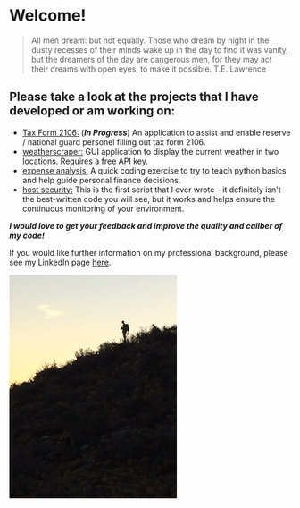 # Welcome!

>All men dream: but not equally. 
>Those who dream by night in the dusty recesses of their minds wake up in the day to find it was vanity, 
>but the dreamers of the day are dangerous men, for they may act their dreams with open eyes, to make it possible. 
>T.E. Lawrence

## Please take a look at the projects that I have developed or am working on:
- [Tax Form 2106:](https://github.com/skipmcgee/2106) (***In Progress***) An application to assist and enable reserve / national guard personel filling out tax form 2106.
- [weatherscraper:](https://github.com/skipmcgee/weatherscraper) GUI application to display the current weather in two locations. Requires a free API key.
- [expense analysis:](https://github.com/skipmcgee/expense_impact) A quick coding exercise to try to teach python basics and help guide personal finance decisions. 
- [host security:](https://github.com/skipmcgee/host_security) This is the first script that I ever wrote - it definitely isn't the best-written code you will see, but it works and helps ensure the continuous monitoring of your environment.

***I would love to get your feedback and improve the quality and caliber of my code!***

If you would like further information on my professional background, please see my LinkedIn page [here](https://in.linkedin.com/in/david-skip-mcgee-b0b3119).

![Image of Hunter](/images/hunter1.jpg)
